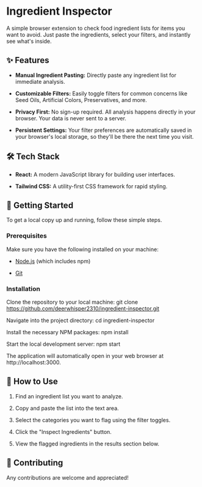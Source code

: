 **Ingredient Inspector**
========================

A simple browser extension to check food ingredient lists for items you want to avoid. Just paste the ingredients, select your filters, and instantly see what's inside.

**✨ Features**
--------------

*   **Manual Ingredient Pasting:** Directly paste any ingredient list for immediate analysis.
    
*   **Customizable Filters:** Easily toggle filters for common concerns like Seed Oils, Artificial Colors, Preservatives, and more.
    
*   **Privacy First:** No sign-up required. All analysis happens directly in your browser. Your data is never sent to a server.
    
*   **Persistent Settings:** Your filter preferences are automatically saved in your browser's local storage, so they'll be there the next time you visit.
    

**🛠️ Tech Stack**
------------------

*   **React:** A modern JavaScript library for building user interfaces.
    
*   **Tailwind CSS:** A utility-first CSS framework for rapid styling.
    

**🚀 Getting Started**
----------------------

To get a local copy up and running, follow these simple steps.

### **Prerequisites**

Make sure you have the following installed on your machine:

*   [Node.js](https://nodejs.org/) (which includes npm)
    
*   [Git](https://git-scm.com/)
    

### **Installation**

Clone the repository to your local machine: git clone https://github.com/deerwhisper2310/ingredient-inspector.git

Navigate into the project directory: cd ingredient-inspector

Install the necessary NPM packages: npm install

Start the local development server: npm start

The application will automatically open in your web browser at http://localhost:3000.

**📖 How to Use**
-----------------

1.  Find an ingredient list you want to analyze.
    
2.  Copy and paste the list into the text area.
    
3.  Select the categories you want to flag using the filter toggles.
    
4.  Click the "Inspect Ingredients" button.
    
5.  View the flagged ingredients in the results section below.
    

**🤝 Contributing**
-------------------

Any contributions are welcome and appreciated!
